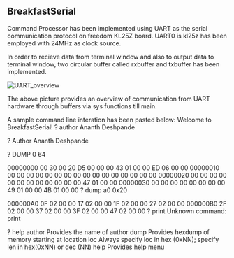 ## BreakfastSerial

Command Processor has been implemented using UART as the serial communication protocol on freedom KL25Z board.
UART0 is kl25z has been employed with 24MHz as clock source.

In order to recieve data from terminal window and also to output data to terminal window, two circular buffer
called rxbuffer and txbuffer has been implemented.

![UART_overview](https://user-images.githubusercontent.com/89766346/141261501-53d1938f-611c-4588-8735-d8fce274703c.PNG)

The above picture provides an overview of communication from UART hardware through buffers via sys functions till main.

A sample command line interation has been pasted below:
Welcome to BreakfastSerial! 
? author
Ananth Deshpande

? Author
Ananth Deshpande

? DUMP 0 64

00000000 00 30 00 20 D5 00 00 00 43 01 00 00 ED 06 00 00 
00000010 00 00 00 00 00 00 00 00 00 00 00 00 00 00 00 00 
00000020 00 00 00 00 00 00 00 00 00 00 00 00 47 01 00 00 
00000030 00 00 00 00 00 00 00 00 49 01 00 00 4B 01 00 00 
? dump a0 0x20

000000A0 0F 02 00 00 17 02 00 00 1F 02 00 00 27 02 00 00 
000000B0 2F 02 00 00 37 02 00 00 3F 02 00 00 47 02 00 00 
? print
Unknown command: print

? help
author 
       Provides the name of author 
dump 
      <loc> <len> 
         Provides hexdump of memory starting at location loc
         Always specify loc in hex (0xNN); specify len in hex(0xNN) or dec (NN) 
help 
     Provides help menu 
